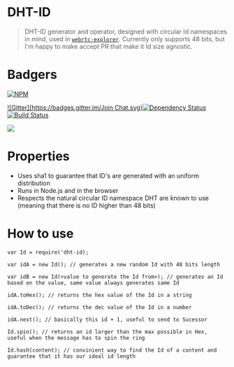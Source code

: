 DHT-ID
==================

> DHT-ID generator and operator, designed with circular Id namespaces in mind, used in [`webrtc-explorer`](https://github.com/diasdavid/webrtc-explorer). Currently only supports 48 bits, but I'm happy to make accept PR that make it Id size agnostic.


# Badgers

[![NPM](https://nodei.co/npm/dht-id.png?downloads=true&stars=true)](https://nodei.co/npm/dht-id/)

[![Gitter](https://badges.gitter.im/Join Chat.svg)](https://gitter.im/diasdavid/dht-id?utm_source=badge&utm_medium=badge&utm_campaign=pr-badge)[![Dependency Status](https://david-dm.org/diasdavid/dht-id.svg)](https://david-dm.org/diasdavid/dht-id)[![Build Status](https://travis-ci.org/diasdavid/dht-id.svg)](https://travis-ci.org/diasdavid/dht-id)

[![](https://cldup.com/pgZbzoshyV-3000x3000.png)](http://www.gsd.inesc-id.pt/)

# Properties

- Uses sha1 to guarantee that ID's are generated with an uniform distribution 
- Runs in Node.js and in the browser
- Respects the natural circular ID namespace DHT are known to use (meaning that there is no ID higher than 48 bits)

# How to use

```
var Id = require('dht-id);

var idA = new Id(); // generates a new random Id with 48 bits length

var idB = new Id(<value to generate the Id from>); // generates an Id based on the value, same value always generates same Id

idA.toHex(); // returns the hex value of the Id in a string

idA.toDec(); // returns the dec value of the Id in a number

idA.next(); // basically this id + 1, useful to send to Sucessor

Id.spin(); // returns an id larger than the max possible in Hex, useful when the message has to spin the ring

Id.hash(content); // convinient way to find the Id of a content and guarantee that it has our ideal id length


```
